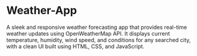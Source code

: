 # Weather-App
A sleek and responsive weather forecasting app that provides real-time weather updates using OpenWeatherMap API. It displays current temperature, humidity, wind speed, and conditions for any searched city, with a clean UI built using HTML, CSS, and JavaScript.
